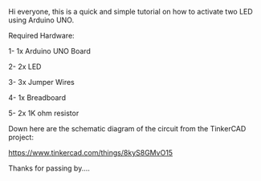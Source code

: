 
Hi everyone, this is a quick and simple tutorial on how to activate two LED using Arduino UNO.



Required Hardware:



1- 1x Arduino UNO Board

2- 2x LED

3- 3x Jumper Wires

4- 1x Breadboard

5- 2x 1K ohm resistor




Down here are the schematic diagram of the circuit from the TinkerCAD project:


https://www.tinkercad.com/things/8kyS8GMvO15



Thanks for passing by....
